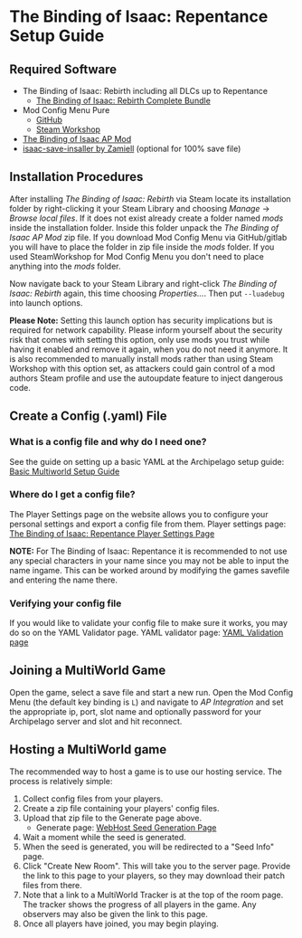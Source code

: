 # The Binding of Isaac: Repentance Setup Guide

## Required Software

- The Binding of Isaac: Rebirth including all DLCs up to Repentance
  - [The Binding of Isaac: Rebirth Complete Bundle](https://store.steampowered.com/bundle/2405/The_Binding_of_Isaac_Rebirth_Complete_Bundle/)
- Mod Config Menu Pure
  - [GitHub](https://github.com/Zamiell/isaac-mod-config-menu)
  - [Steam Workshop](https://steamcommunity.com/sharedfiles/filedetails/?id=2681875787)
- [The Binding of Isaac AP Mod](https://github.com/Cyb3RGER/TBoI-AP-Mod/releases)
- [isaac-save-insaller by Zamiell](https://github.com/Zamiell/isaac-save-installer) (optional for 100% save file)

## Installation Procedures

After installing *The Binding of Isaac: Rebirth* via Steam locate its installation folder by right-clicking it your
Steam Library and choosing *Manage* -> *Browse local files*. If it does not exist already create a folder named *mods*
inside the installation folder. Inside this folder unpack the *The Binding of Isaac AP Mod* zip file. If you download 
Mod Config Menu via GitHub/gitlab you will have to place the folder in zip file inside the *mods* folder. 
If you used SteamWorkshop for Mod Config Menu you don't need to place anything into the *mods* folder.

Now navigate back to your Steam Library and right-click *The Binding of Isaac: Rebirth* again, this time choosing 
*Properties...*. Then put ``--luadebug`` into launch options. 

**Please Note:** Setting this launch option has security implications but is required for network capability. Please 
inform yourself about the security risk that comes with setting this option, only use mods you trust while having it 
enabled and remove it again, when you do not need it anymore. It is also recommended to manually install mods rather 
than using Steam Workshop with this option set, as attackers could gain control of a mod authors Steam profile and use 
the autoupdate feature to inject dangerous code.


## Create a Config (.yaml) File

### What is a config file and why do I need one?

See the guide on setting up a basic YAML at the Archipelago setup
guide: [Basic Multiworld Setup Guide](/tutorial/Archipelago/setup/en)

### Where do I get a config file?

The Player Settings page on the website allows you to configure your personal settings and export a config file from
them. Player settings page: [The Binding of Isaac: Repentance Player Settings Page](/games/The%20Binding%20of%20Isaac%20Repentance/player-settings)

**NOTE:** For The Binding of Isaac: Repentance it is recommended to not use any special characters in your name since
you may not be able to input the name ingame. This can be worked around by modifying the games savefile and 
entering the name there. 

### Verifying your config file

If you would like to validate your config file to make sure it works, you may do so on the YAML Validator page. YAML
validator page: [YAML Validation page](/mysterycheck)

## Joining a MultiWorld Game

Open the game, select a save file and start a new run. Open the Mod Config Menu (the default key binding is ``L``) and 
navigate to *AP Integration* and set the appropriate ip, port, slot name and optionally password for your Archipelago 
server and slot and hit reconnect.

## Hosting a MultiWorld game

The recommended way to host a game is to use our hosting service. The process is relatively simple:

1. Collect config files from your players.
2. Create a zip file containing your players' config files.
3. Upload that zip file to the Generate page above.
    - Generate page: [WebHost Seed Generation Page](/generate)
4. Wait a moment while the seed is generated.
5. When the seed is generated, you will be redirected to a "Seed Info" page.
6. Click "Create New Room". This will take you to the server page. Provide the link to this page to your players, so
   they may download their patch files from there.
7. Note that a link to a MultiWorld Tracker is at the top of the room page. The tracker shows the progress of all
   players in the game. Any observers may also be given the link to this page.
8. Once all players have joined, you may begin playing.
